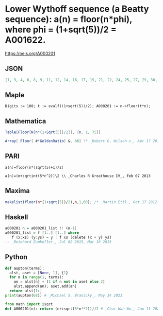 # Lower Wythoff sequence \(a Beatty sequence\): a\(n\) \= floor\(n\*phi\), where phi \= \(1\+sqrt\(5\)\)/2 \= A001622\.
https://oeis.org/A000201
## JSON
```JSON
[1, 3, 4, 6, 8, 9, 11, 12, 14, 16, 17, 19, 21, 22, 24, 25, 27, 29, 30, 32, 33, 35, 37, 38, 40, 42, 43, 45, 46, 48, 50, 51, 53, 55, 56, 58, 59, 61, 63, 64, 66, 67, 69, 71, 72, 74, 76, 77, 79, 80, 82, 84, 85, 87, 88, 90, 92, 93, 95, 97, 98, 100, 101, 103, 105, 106, 108, 110]
```
## Maple
```Maple
Digits := 100; t := evalf((1+sqrt(5))/2); A000201 := n->floor(t*n);
```
## Mathematica
```Mathematica
Table[Floor[N[n*(1+Sqrt[5])/2]], {n, 1, 75}]
```
```Mathematica
Array[ Floor[ #*GoldenRatio] &, 68] (* _Robert G. Wilson v_, Apr 17 2010 *)
```
## PARI
```PARI
a(n)=floor(n*(sqrt(5)+1)/2)
```
```PARI
a(n)=(n+sqrtint(5*n^2))\2 \\ _Charles R Greathouse IV_, Feb 07 2013
```
## Maxima
```Maxima
makelist(floor(n*(1+sqrt(5))/2),n,1,60); /* _Martin Ettl_, Oct 17 2012 */
```
## Haskell
```Haskell
a000201 n = a000201_list !! (n-1)
a000201_list = f [1..] [1..] where
   f (x:xs) (y:ys) = y : f xs (delete (x + y) ys)
-- _Reinhard Zumkeller_, Jul 02 2015, Mar 10 2013
```
## Python
```Python
def aupton(terms):
  alst, aset = [None, 1], {1}
  for n in range(1, terms):
    an = alst[n] + (1 if n not in aset else 2)
    alst.append(an); aset.add(an)
  return alst[1:]
print(aupton(68)) # _Michael S. Branicky_, May 14 2021
```
```Python
from math import isqrt
def A000201(n): return (n+isqrt(5*n**2))//2 # _Chai Wah Wu_, Jan 11 2022
```
